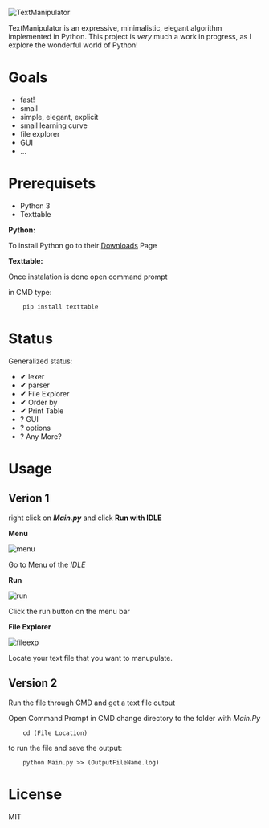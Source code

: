 ![TextManipulator](https://image.ibb.co/b4ziiF/coollogo_com_290181332.png)

TextManipulator is an expressive, minimalistic, elegant algorithm implemented in Python.  This project is _very_ much a work in progress, as I explore the wonderful world of Python!

# Goals

  - fast!
  - small
  - simple, elegant, explicit
  - small learning curve
  - file explorer
  - GUI
  - ...

# Prerequisets
  - Python 3
  - Texttable

**Python:**

 To install Python go to their [Downloads](https://www.python.org/downloads/) Page
 
**Texttable:**

 Once instalation is done open command prompt

 in CMD type:

```
    pip install texttable
```

# Status

  Generalized status:

  - ✔ lexer
  - ✔ parser
  - ✔ File Explorer
  - ✔ Order by
  - ✔ Print Table
  - ? GUI
  - ? options
  - ? Any More?

# Usage

## Verion 1

right click on _**Main.py**_ and click **Run with IDLE**


**Menu**

![menu](https://image.ibb.co/kSvHSa/menu.png)

Go to Menu of the _IDLE_

**Run**

![run](https://image.ibb.co/e2tRLv/run.png)

Click the run button on the menu bar

**File Explorer**

![fileexp](https://preview.ibb.co/d9e0fv/file.png)

Locate your text file that you want to manupulate.

## Version 2
Run the file through CMD and get a text file output

Open Command Prompt
 in CMD change directory to the folder with _Main.Py_
 
```
    cd (File Location)
```
to run the file and save the output:
```
    python Main.py >> (OutputFileName.log)
```

# License

  MIT
